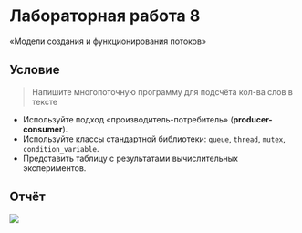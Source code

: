 # Лабораторная работа 8

«Модели создания и функционирования потоков»

## Условие

> Напишите многопоточную программу для подсчёта кол-ва слов в тексте

- Используйте подход «производитель-потребитель» (**producer-consumer**).
- Используйте классы стандартной библиотеки: `queue`, `thread`, `mutex`,
  `condition_variable`.
- Представить таблицу с результатами вычислительных экспериментов.

## Отчёт

![](http://res.cloudinary.com/dzsjwgjii/image/upload/v1493990300/ps-8.png)
